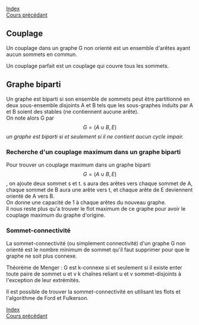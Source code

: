 <script type="text/javascript" src="https://cdnjs.cloudflare.com/ajax/libs/mathjax/2.7.7/latest.js?config=TeX-MML-AM_CHTML"></script>  
<link rel="stylesheet" type="text/css" href="https://tikzjax.com/v1/fonts.css">  
<script src="https://tikzjax.com/v1/tikzjax.js"></script>

[Index](./index.md)  
[Cours précédant](./cours_8.md)

## Couplage

Un couplage dans un graphe G non orienté est un ensemble d'arêtes ayant aucun sommets en commun.

Un couplage parfait est un couplage qui couvre tous les sommets.

## Graphe biparti

Un graphe est biparti si son ensemble de sommets peut être partitionné en deux sous-ensemble disjoints A et B tels que les sous-graphes induits par A et B soient des stables (ne contiennent aucune arête).  
On note alors G par $$G=(A\cup B,E)$$
*un graphe est biparti si et seulement si il ne contient aucun cycle impair.*

### Recherche d'un couplage maximum dans un graphe biparti

Pour trouver un couplage maximum dans un graphe biparti $$G = (A\cup B,E)$$, on ajoute deux sommet s et t. s aura des arêtes vers chaque sommet de A, chaque sommet de B aura une arête vers t, et chaque arête de E deviennent orienté de A vers B.  
On donne une capacité de 1 à chaque arêtes du nouveau graphe.  
Il nous reste plus qu'a trouver le flot maximum de ce graphe pour avoir le couplage maximum du graphe d'origine.

### Sommet-connectivité

La sommet-connectivité (ou simplement connectivité) d'un graphe G non orienté est le nombre minimum de sommet qu'il faut supprimer pour que le graphe ne soit plus connexe.

Théorème de Menger : G est k-connexe si et seulement si il existe enter toute paire de sommet u et v k chaînes reliant u et v sommet-disjoints à l'exception de leur extrémités.

Il est possible de trouver la sommet-connectivité en utilisant les flots et l'algorithme de Ford et Fulkerson.

[Index](./index.md)  
[Cours précédant](./cours_8.md)
